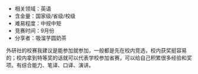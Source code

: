  - 相关领域：英语
 - 含金量：国家级/省级/校级
 - 难易程度：中规中矩
 - 竞赛时间：9月份
 - 分享者：吸溜芋圆奶茶
 
 外研社的校赛我建议是能参加就参加，一般都是先在校内竞选，校内获奖挺容易的；校内拿到特等奖的话就可以代表学校参加省赛，可以给自己积累很多经验和奖项。有综合能力、笔译、口译、演讲。